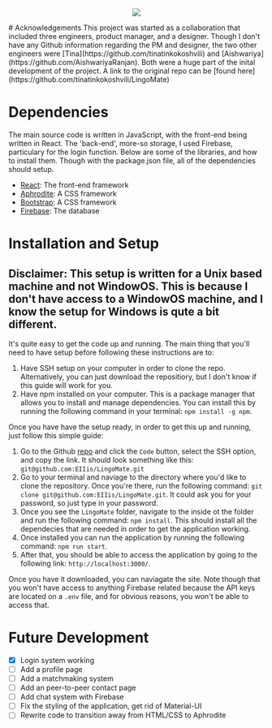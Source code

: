 <p align="center">
  <img src="https://user-images.githubusercontent.com/47289830/139682504-41c7558a-b2ea-4ae6-b2e8-845c6d4d7eaf.png" />
</p>
# Acknowledgements
This project was started as a collaboration that included three engineers, product manager, and a designer. Though I don't have any Github information regarding the PM and designer, the two other engineers were [Tina](https://github.com/tinatinkokoshvili) and [Aishwariya](https://github.com/AishwariyaRanjan). Both were a huge part of the inital development of the project. A link to the original repo can be [found here](https://github.com/tinatinkokoshvili/LingoMate)

# Dependencies
The main source code is written in JavaScript, with the front-end being written in React. The 'back-end', more-so storage, I used Firebase, particulary for the login function. Below are some of the libraries, and how to install them. Though with the package.json file, all of the dependencies should setup.
- [React](https://reactjs.org/): The front-end framework
- [Aphrodite](https://github.com/Khan/aphrodite#readme): A CSS framework
- [Bootstrap](https://getbootstrap.com/): A CSS framework
- [Firebase](https://firebase.google.com/): The database
# Installation and Setup
## Disclaimer: This setup is written for a Unix based machine and not WindowOS. This is because I don't have access to a WindowOS machine, and I know the setup for Windows is qute a bit different.
It's quite easy to get the code up and running. The main thing that you'll need to have setup before following these instructions are to:
1. Have SSH setup on your computer in order to clone the repo. Alternatively, you can just download the repositiory, but I don't know if this guide will work for you.
2. Have npm installed on your computer. This is a package manager that allows you to install and manage dependencies. You can install this by running the following command in your terminal: `npm install -g npm`.  
  
Once you have have the setup ready, in order to get this up and running, just follow this simple guide:
1. Go to the Github [repo](https://github.com/EIIis/LingoMate) and click the `Code` button, select the SSH option, and copy the link. It should look something like this: `git@github.com:EIIis/LingoMate.git`
2. Go to your terminal and naviage to the directory where you'd like to clone the repository. Once you're there, run the following command: `git clone git@github.com:EIIis/LingoMate.git`. It could ask you for your password, so just type in your password.
3. Once you see the `LingoMate` folder, navigate to the inside ot the folder and run the following command: `npm install`. This should install all the dependecies that are needed in order to get the application working.
4. Once installed you can run the application by running the following command: `npm run start`.  
5. After that, you should be able to access the application by going to the following link: `http://localhost:3000/`.  

Once you have it downloaded, you can naviagate the site. Note though that you won't have access to anything Firebase related because the API keys are located on a `.env` file, and for obvious reasons, you won't be able to access that.
# Future Development
- [x] Login system working
- [ ] Add a profile page
- [ ] Add a matchmaking system 
- [ ] Add an peer-to-peer contact page
- [ ] Add chat system with Firebase
- [ ] Fix the styling of the application, get rid of Material-UI
- [ ] Rewrite code to transition away from HTML/CSS to Aphrodite